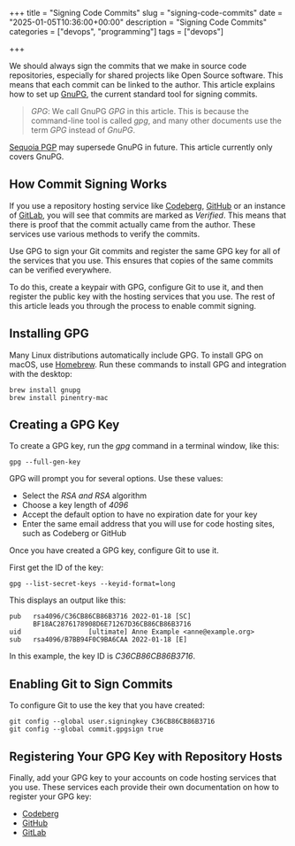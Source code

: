 +++
title = "Signing Code Commits"
slug = "signing-code-commits"
date = "2025-01-05T10:36:00+00:00"
description = "Signing Code Commits"
categories = ["devops", "programming"]
tags = ["devops"]

+++

We should always sign the commits that we make in source code repositories, especially for shared projects like Open Source software. This means that each commit can be linked to the author. This article explains how to set up [GnuPG](https://gnupg.org/), the current standard tool for signing commits.

> _GPG_: We call GnuPG _GPG_ in this article. This is because the command-line tool is called _gpg_, and many other documents use the term _GPG_ instead of _GnuPG_.

[Sequoia PGP](https://sequoia-pgp.org/) may supersede GnuPG in future. This article currently only covers GnuPG.

## How Commit Signing Works

If you use a repository hosting service like [Codeberg](https://codeberg.org/), [GitHub](https://github.com/) or an instance of [GitLab](https://about.gitlab.com/), you will see that commits are marked as _Verified_. This means that there is proof that the commit actually came from the author. These services use various methods to verify the commits.

Use GPG to sign your Git commits and register the same GPG key for all of the services that you use. This ensures that copies of the same commits can be verified everywhere.

To do this, create a keypair with GPG, configure Git to use it, and then register the public key with the hosting services that you use. The rest of this article leads you through the process to enable commit signing.

## Installing GPG

Many Linux distributions automatically include GPG. To install GPG on macOS, use [Homebrew](http://brew.sh/). Run these commands to install GPG and integration with the desktop:

```shell
brew install gnupg
brew install pinentry-mac
```

## Creating a GPG Key

To create a GPG key, run the _gpg_ command in a terminal window, like this:

```shell
gpg --full-gen-key
```

GPG will prompt you for several options. Use these values:

- Select the _RSA and RSA_ algorithm
- Choose a key length of _4096_
- Accept the default option to have no expiration date for your key
- Enter the same email address that you will use for code hosting sites, such as Codeberg or GitHub

Once you have created a GPG key, configure Git to use it.

First get the ID of the key:

```shell
gpg --list-secret-keys --keyid-format=long
```

This displays an output like this:

```shell
pub   rsa4096/C36CB86CB86B3716 2022-01-18 [SC]
      BF18AC2876178908D6E71267D36CB86CB86B3716
uid                 [ultimate] Anne Example <anne@example.org>
sub   rsa4096/B7BB94F0C9BA6CAA 2022-01-18 [E]
```

In this example, the key ID is _C36CB86CB86B3716_.

## Enabling Git to Sign Commits

To configure Git to use the key that you have created:

```shell
git config --global user.signingkey C36CB86CB86B3716
git config --global commit.gpgsign true
```

## Registering Your GPG Key with Repository Hosts

Finally, add your GPG key to your accounts on code hosting services that you use. These services each provide their own documentation on how to register your GPG key:

- [Codeberg](https://docs.codeberg.org/security/gpg-key/)
- [GitHub](https://docs.github.com/en/authentication/managing-commit-signature-verification/adding-a-gpg-key-to-your-github-account)
- [GitLab](https://docs.gitlab.com/ee/user/project/repository/signed_commits/gpg.html#add-a-gpg-key-to-your-account)
